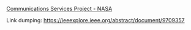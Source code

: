 [Communications Services Project - NASA](https://www.nasa.gov/directorates/somd/space-communications-navigation-program/communications-services-project/)

Link dumping:
https://ieeexplore.ieee.org/abstract/document/9709357